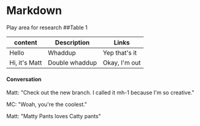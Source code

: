 # Markdown
Play area for research
##Table 1

content | Description | Links
--------|--------------|--------
Hello|Whaddup|Yep that's it
Hi, it's Matt|Double whaddup|Okay, I'm out

#### Conversation

Matt: "Check out the new branch. I called it mh-1 because I'm so creative."

MC: "Woah, you're the coolest."

Matt: "Matty Pants loves Catty pants"
